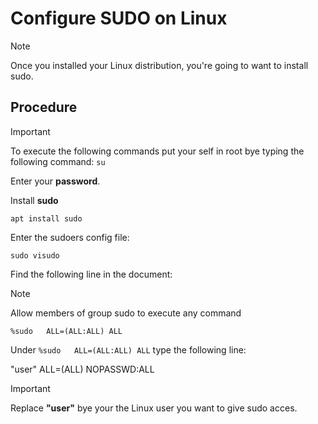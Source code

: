 # Configure SUDO on Linux
> [!note]
> Once you installed your Linux distribution, you're going to want to install sudo.
## Procedure
> [!important]
> To execute the following commands put your self in root bye typing the following command:
> ```su```

Enter your **password**.

Install **sudo**
```
apt install sudo
```
Enter the sudoers config file:
```
sudo visudo
```
Find the following line in the document:
> [!note]
> Allow members of group sudo to execute any command
>
> ```%sudo   ALL=(ALL:ALL) ALL```

Under ```%sudo   ALL=(ALL:ALL) ALL``` type the following line:

"user" ALL=(ALL) NOPASSWD:ALL

>[!important]
>Replace **"user"** bye your the Linux user you want to give sudo acces.
